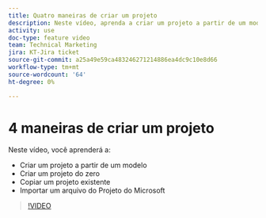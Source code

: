 ```yaml
---
title: Quatro maneiras de criar um projeto
description: Neste vídeo, aprenda a criar um projeto a partir de um modelo, criar um projeto do zero, copiar um projeto existente, importar um arquivo de projeto do Microsoft
activity: use
doc-type: feature video
team: Technical Marketing
jira: KT-Jira ticket
source-git-commit: a25a49e59ca483246271214886ea4dc9c10e8d66
workflow-type: tm+mt
source-wordcount: '64'
ht-degree: 0%

---
```


# 4 maneiras de criar um projeto

Neste vídeo, você aprenderá a:

* Criar um projeto a partir de um modelo
* Criar um projeto do zero
* Copiar um projeto existente
* Importar um arquivo do Projeto do Microsoft

>[!VIDEO](https://video.tv.adobe.com/v/335084/?quality=12&learn=on)